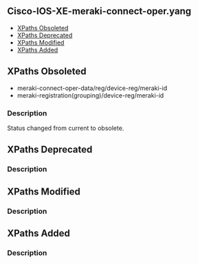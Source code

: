 ## Cisco-IOS-XE-meraki-connect-oper.yang


- [XPaths Obsoleted](#xpaths-obsoleted)
- [XPaths Deprecated](#xpaths-deprecated)
- [XPaths Modified](#xpaths-modified)
- [XPaths Added](#xpaths-added)

## XPaths Obsoleted

- meraki-connect-oper-data/reg/device-reg/meraki-id
- meraki-registration(grouping)/device-reg/meraki-id

### Description

Status changed from current to obsolete.

## XPaths Deprecated

### Description

## XPaths Modified

### Description

## XPaths Added

### Description
